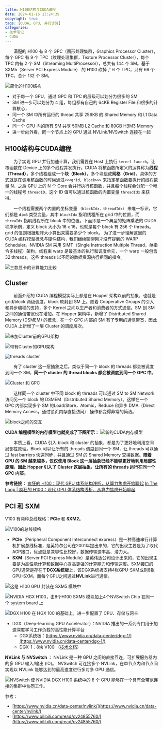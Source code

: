 ```yaml
---
title: H100结构与CUDA编程
date: 2024-01-16 13:24:39
copyright: true
tags: [CUDA, GPU, 并行计算]
categories:
- 技术笔记
- CUDA
---
```





&emsp;&emsp;满配的 H100 有 8 个 GPC（图形处理集群，Graphics Processor Cluster），每个 GPC 有 9 个 TPC（纹理处理集群，Texture Processor Cluster），每个 TPC 内有 2 个 SM（Streaming MultiProcessor），总共有 144 个 SM。基于 SXM5（Server PCI Express Module） 的 H100 砍掉了 6 个 TPC，只有 66 个 TPC，总计 132 个 SM。

<!--more-->



![简化的H100结构](/images/H100结构与CUDA编程/简化的H100结构.png)


- 对于每一个 GPU，通过 GPC 和 TPC 的层级可以划分为很多的 SM
- SM 进一步可以划分为 4 组，每组都有自己的 64KB Register File 和很多的计算核心，
- 同一个 SM 中所有运行的 thread 共享 256KB 的 Shared Memory 和 L1 Data Cache
- 同一个 GPU 内的所有 SM 共享 50MB L2 Cache 和 80GB HBM3 Memory
- 进一步向外看，同一个节点上的 GPU 通过 NVLink/NVSwitch 连接在一起

## H100结构与CUDA编程

&emsp;&emsp;为了实现 GPU 并行加速计算，我们需要在 Host  上执行  `kernel launch`，让核函数在  Device 上的多个线程并发执行。CUDA 将核函数所定义的运算称为**线程（Thread）**，多个线程组成一个**块（Block）**，多个块组成**网格（Grid）**。具体的方式就是在调用核函数的时候通过`<<<grid, block>>>` 来指定核函数要执行的线程数量 N，之后 GPU 上的 N 个 Core 会并行执行核函数，并且每个线程会分配一个唯一的线程号 `threadID`，这个 ID 值可以通过核函数的内置变量 `threadIdx` 来获得。

&emsp;&emsp;一个线程需要两个内置的坐标变量 `（blockIdx，threadIdx）` 来唯一标识，它们都是 `dim3` 类型变量，其中 `blockIdx` 指明线程所在 grid 中的位置，而 `threaIdx` 指明线程所在 block 中的位置。下面即是一个典型的矩阵乘法的 CUDA 程序示例，定义 block 大小为 16 x 16，也就是每个 block 有 256 个 threads。grid 的值则根据矩阵大小算出来需要多少个 block。
为了进一步理解这里的 CUDA 编程模型概念与硬件结构，我们继续聊聊刚才没有提到的 WARP Scheduler。NVIDIA SM 采用 SIMT（Single Instruction Multiple Thread，单指令多线程）架构，线程束 warp 是最基本的执行和调度单元，一个 warp 一般包含 32 threads，这些 threads 以不同的数据资源执行相同的指令。

![三款显卡的计算能力比较](/images/H100结构与CUDA编程/三款显卡的计算能力比较.png)


## Cluster
&emsp;&emsp;前面介绍的 CUDA 编程模型实际上都是在 Hopper 架构以前的抽象，也就是 grid/block 两级调度，block 映射到 SM 上。随着 Cooperative Groups 的引入和异步编程的支持，多个 Kernel 之间以生产者和消费者的方式通信，SM 到 SM 之间的通信带宽也在增加。在 Hopper 架构中，新增了 Distributed Shared Memory (DSMEM) 的概念，在一个 GPC 内部的 SM 有了专用的通信带宽，因此 CUDA 上新增了一层 Cluster 的调度层次。

![未加Cluster前的GPU架构](/images/H100结构与CUDA编程/未加Cluster前的GPU架构.png)

![带有Cluster的GPU架构](/images/H100结构与CUDA编程/带有Cluster的GPU架构.png)

![threads cluster](/images/H100结构与CUDA编程/threads_cluster.png)


&emsp;&emsp;有了 cluster 这一层抽象之后，类似于同一个 block 的 threads 都会被调度到同一个 SM，**同一个 cluster 的 thread blocks 都会被调度到同一个 GPC 中**。

![Cluster 和 GPC](/images/H100结构与CUDA编程/ClusterGPC.png)


&emsp;&emsp;这样同一个 cluster 中不同 block 的 threads 可以通过 SM to SM Network 访问另一个 block 的 DSMEM（Distributed Shared Memory）。这样在一个 GPC 内部实现多个 SM 的Load/Store，Atomic，Reduce 和异步 DMA（Direct Memory Access，通过锁页内存直接访问） 操作都变得非常的简洁。

![block之间的交互](/images/H100结构与CUDA编程/block之间的交互.png)


**CUDA 编程模型的内存模型也就变成了下图所示：**
![新的CUDA内存模型](/images/H100结构与CUDA编程/新的CUDA内存模型.png)


&emsp;&emsp;本质上看，CUDA 引入 block 和 cluster 的抽象，都是为了更好地利用空间局部性原理。Block 可以让所有的 threads 调度到同一个 SM，让 threads 可以通过 fast barriers 快速同步，并且通过 SM 的 Shared Memory 交换数据。**随着 GPU 的 SM 越来越多，仅仅使用 Block 这一层抽象已经不能够更好地利用局部性原理，因此 Hopper 引入了 Cluster 这层抽象，让所有的 threads 运行在同一个 GPC 内部。**

**参考链接：**
[疯狂的 H100：现代 GPU 体系结构浅析，从算力焦虑开始聊起](https://mp.weixin.qq.com/s/ccSHfgus5GvG6OleeOfglw)
[In The Loop | 疯狂的 H100：现代 GPU 体系结构浅析，从算力焦虑开始聊起](https://loop.houmin.site/context/gpu-arch/)



## PCI 和 SXM
V100 有两种总线规格：**PCIe** 和 **SXM2**。

![V100的总线规格](/images/H100结构与CUDA编程/V100的总线规格.png)


- **PCIe**（Peripheral Component Interconnect express）是一种高速串行计算机扩展总线标准，是英特尔公司在2001年提出来的，它的出现主要是为了取代AGP接口，优点就是兼容性比较好，数据传输速率高、潜力大。
- **SXM**（Server PCI Express Module）是英伟达公司设计出来的，它的出现主要是为高性能计算和数据中心提高更强的计算能力和传输速度。SXM接口的GPU通常是存在于**DGX系统板**上，该DGX系统板支持4张GPU-SXM或则8张GPU-SXM，而每个GPU之间通过**NVLink**进行通信。 

![这是 H100 GPU 封装在 SXM5 模块中](/images/H100结构与CUDA编程/SXM5模块.png)

![NVIDIA HGX H100，由8个H100 SXM5 模块加上4个NVSwitch Chip 在同一个 system board 上](/images/H100结构与CUDA编程/HGX.png)

![DGX H100 在 HGX 100 的基础上，进一步配置了 CPU、存储与网卡](/images/H100结构与CUDA编程/DGX.png)


- DGX（Deep-learning GPU Accelerator）：NVIDIA 推出的一系列专门用于加速深度学习工作负载的高性能计算平台
   - DGX系统板：[https://www.nvidia.cn/data-center/dgx-1/](https://www.nvidia.cn/data-center/dgx-1/)
   - DGX-1：8块 V100 （[技术文档](https://www.nvidia.cn/content/dam/en-zz/Solutions/Data-Center/dgx-1/dgx-1-rhel-centos-datasheet-update-r2.pdf)）

**NVLink 与 NVSwitch ：**
NVLink 是一种 GPU 之间的直接互连，可扩展服务器内的多 GPU 输入/输出 (IO)。
NVSwitch 可连接多个 NVLink，在单节点内和节点间实现以 NVLink 能够达到的最高速度进行多对多 GPU 通信。

![NVSwitch 使 NVIDIA DGX H100 系统中的 8 个 GPU 能够在一个具有全带宽连接的集群中协同工作。](/images/H100结构与CUDA编程/NVSwitch.png)


参考：

- [https://www.nvidia.cn/data-center/nvlink/](https://www.nvidia.cn/data-center/nvlink/)
- [https://www.bilibili.com/read/cv24855760/](https://www.bilibili.com/read/cv24855760/)



<br/><br/><br/><br/>